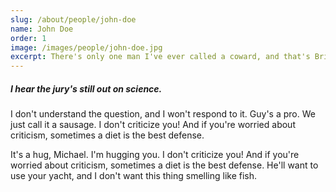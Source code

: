 ```yaml
---
slug: /about/people/john-doe
name: John Doe
order: 1
image: /images/people/john-doe.jpg
excerpt: There's only one man I've ever called a coward, and that's Brian Doyle Murray. No, what I'm calling you is a television actor. Really? Did nothing cancel? That's why you always leave a note!
---
```


##### I hear the jury's still out on science.

I don't understand the question, and I won't respond to it. Guy's a pro. We just call it a sausage. I don't criticize you! And if you're worried about criticism, sometimes a diet is the best defense.

It's a hug, Michael. I'm hugging you. I don't criticize you! And if you're worried about criticism, sometimes a diet is the best defense. He'll want to use your yacht, and I don't want this thing smelling like fish.
